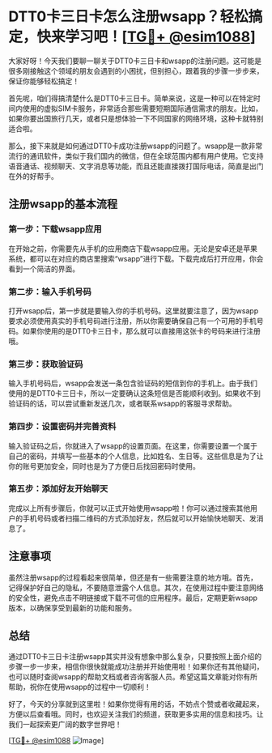 # DTT0卡三日卡怎么注册wsapp？轻松搞定，快来学习吧！[[TG💪+ @esim1088](https://t.me/s/esim1088)]

大家好呀！今天我们要聊一聊关于DTT0卡三日卡和wsapp的注册问题。这可能是很多刚接触这个领域的朋友会遇到的小困扰，但别担心，跟着我的步骤一步步来，保证你能够轻松搞定！

首先呢，咱们得搞清楚什么是DTT0卡三日卡。简单来说，这是一种可以在特定时间内使用的虚拟SIM卡服务，非常适合那些需要短期国际通信需求的朋友。比如，如果你要出国旅行几天，或者只是想体验一下不同国家的网络环境，这种卡就特别适合啦。

那么，接下来就是如何通过DTT0卡成功注册wsapp的问题了。wsapp是一款非常流行的通讯软件，类似于我们国内的微信，但在全球范围内都有用户使用。它支持语音通话、视频聊天、文字消息等功能，而且还能直接拨打国际电话，简直是出门在外的好帮手。

## 注册wsapp的基本流程

### 第一步：下载wsapp应用

在开始之前，你需要先从手机的应用商店下载wsapp应用。无论是安卓还是苹果系统，都可以在对应的商店里搜索“wsapp”进行下载。下载完成后打开应用，你会看到一个简洁的界面。

### 第二步：输入手机号码

打开wsapp后，第一步就是要输入你的手机号码。这里就要注意了，因为wsapp要求必须使用真实的手机号码进行注册，所以你需要确保自己有一个可用的手机号码。如果你使用的是DTT0卡三日卡，那么就可以直接用这张卡的号码来进行注册哦。

### 第三步：获取验证码

输入手机号码后，wsapp会发送一条包含验证码的短信到你的手机上。由于我们使用的是DTT0卡三日卡，所以一定要确认这条短信是否能顺利收到。如果收不到验证码的话，可以尝试重新发送几次，或者联系wsapp的客服寻求帮助。

### 第四步：设置密码并完善资料

输入验证码之后，你就进入了wsapp的设置页面。在这里，你需要设置一个属于自己的密码，并填写一些基本的个人信息，比如姓名、生日等。这些信息是为了让你的账号更加安全，同时也是为了方便日后找回密码时使用。

### 第五步：添加好友开始聊天

完成以上所有步骤后，你就可以正式开始使用wsapp啦！你可以通过搜索其他用户的手机号码或者扫描二维码的方式添加好友，然后就可以开始愉快地聊天、发消息了。

## 注意事项

虽然注册wsapp的过程看起来很简单，但还是有一些需要注意的地方哦。首先，记得保护好自己的隐私，不要随意泄露个人信息。其次，在使用过程中要注意网络的安全性，避免点击不明链接或下载不可信的应用程序。最后，定期更新wsapp版本，以确保享受到最新的功能和服务。

## 总结

通过DTT0卡三日卡注册wsapp其实并没有想象中那么复杂，只要按照上面介绍的步骤一步一步来，相信你很快就能成功注册并开始使用啦！如果你还有其他疑问，也可以随时查阅wsapp的帮助文档或者咨询客服人员。希望这篇文章能对你有所帮助，祝你在使用wsapp的过程中一切顺利！

好了，今天的分享就到这里啦！如果你觉得有用的话，不妨点个赞或者收藏起来，方便以后查看哦。同时，也欢迎关注我们的频道，获取更多实用的信息和技巧。让我们一起探索更广阔的数字世界吧！

[[TG💪+ @esim1088](https://t.me/s/esim1088) ![Image](https://i.postimg.cc/4NQfJmqS/Snipaste-2025-05-13-00-14-12.png)]